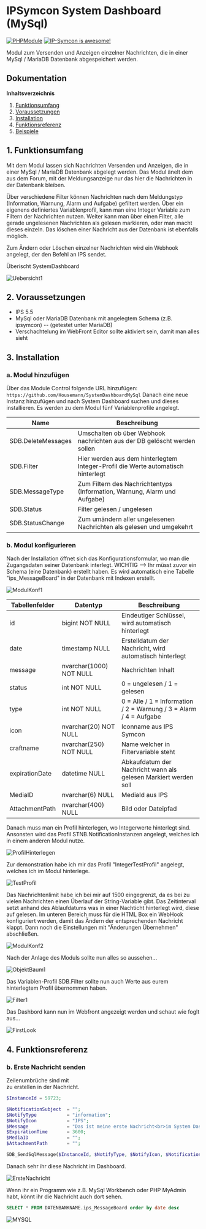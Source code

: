 # IPSymcon System Dashboard (MySql)

[![PHPModule](https://img.shields.io/badge/Symcon-PHPModul-red.svg)](https://www.symcon.de/service/dokumentation/entwicklerbereich/sdk-tools/sdk-php/)
[![IP-Symcon is awesome!](https://img.shields.io/badge/IP--Symcon-5.5-blue.svg)](https://www.symcon.de)

Modul zum Versenden und Anzeigen einzelner Nachrichten, die in einer MySql / MariaDB Datenbank abgespeichert werden.

## Dokumentation

**Inhaltsverzeichnis**

1. [Funktionsumfang](#1-funktionsumfang)  
2. [Voraussetzungen](#2-voraussetzungen)  
3. [Installation](#3-installation)  
4. [Funktionsreferenz](#4-funktionsreferenz)  
5. [Beispiele](#5-beispiele)  

## 1. Funktionsumfang

Mit dem Modul lassen sich Nachrichten Versenden und Anzeigen, die in einer MySql / MariaDB Datenbank abgelegt werden. Das Modul änelt dem aus dem Forum, mit der Meldungsanzeige nur das hier die Nachrichten in der Datenbank bleiben.

Über verschiedene Filter können Nachrichten nach dem Meldungstyp (Information, Warnung, Alarm und Aufgabe) gefiltert werden. Über ein eigenens definiertes Variablenprofil, kann man eine Integer Variable zum Filtern der Nachrichten nutzen. Weiter kann man über einen Filter, alle gerade ungelesenen Nachrichten als gelesen markieren, oder man macht dieses einzeln. Das löschen einer Nachricht aus der Datenbank ist ebenfalls möglich.

Zum Ändern oder Löschen einzelner Nachrichten wird ein Webhook angelegt, der den Befehl an IPS sendet. 

Überischt SystemDashboard

![Uebersicht1](img/Uebersicht1.png?raw=true)

## 2. Voraussetzungen

 - IPS 5.5
 - MySql oder MariaDB Datenbank mit angelegtem Schema (z.B. ipsymcon) -- (getestet unter MariaDB)
 - Verschachtelung im WebFront Editor sollte aktiviert sein, damit man alles sieht

## 3. Installation

### a. Modul hinzufügen

Über das Module Control folgende URL hinzufügen: `https://github.com/Housemann/SystemDashboardMySql`
Danach eine neue Instanz hinzufügen und nach System Dashboard suchen und dieses installieren. Es werden zu dem Modul fünf Variablenprofile angelegt. 

Name                | Beschreibung
------------------- | --------------------------------------------------------------------------------------------
SDB.DeleteMessages  | Umschalten ob über Webhook nachrichten aus der DB gelöscht werden sollen
SDB.Filter          | Hier werden aus dem hinterlegtem Integer-Profil die Werte automatisch hinterlegt
SDB.MessageType     | Zum Filtern des Nachrichtentyps (Information, Warnung, Alarm und Aufgabe)
SDB.Status          | Filter gelesen / ungelesen
SDB.StatusChange    | Zum umändern aller ungelesenen Nachrichten als gelesen und umgekehrt

### b. Modul konfigurieren

Nach der Installation öffnet sich das Konfigurationsformular, wo man die Zugangsdaten seiner Datenbank interlegt. 
WICHTIG --> Ihr müsst zuvor ein Schema (eine Datenbank) erstellt haben. Es wird automatisch eine Tabelle "ips_MessageBoard" in der Datenbank mit Indexen erstellt.

![ModulKonf1](img/ModulKonf1.png?raw=true)

Tabellenfelder      | Datentyp                  | Beschreibung
------------------- | ------------------------- | ------------------------------------------------------------------
id                  | bigint NOT NULL           | Eindeutiger Schlüssel, wird automatisch hinterlegt
date                | timestamp NULL            | Erstelldatum der Nachricht, wird automatisch hinterlegt
message             | nvarchar(1000) NOT NULL   | Nachrichten Inhalt 
status              | int NOT NULL              | 0 = ungelesen / 1 = gelesen
type                | int NOT NULL              | 0 = Alle / 1 = Information / 2 = Warnung / 3 = Alarm / 4 = Aufgabe
icon                | nvarchar(20) NOT NULL     | Iconname aus IPS Symcon
craftname           | nvarchar(250) NOT NULL    | Name welcher in Filtervariable steht
expirationDate      | datetime NULL             | Abkaufdatum der Nachricht wann als gelesen Markiert werden soll
MediaID             | nvarchar(6) NULL          | MediaId aus IPS
AttachmentPath      | nvarchar(400) NULL        | Bild oder Dateipfad

Danach muss man ein Profil hinterlegen, wo Integerwerte hinterlegt sind. Ansonsten wird das Profil STNB.NotificationInstanzen angelegt, welches ich in einem anderen Modul nutze. 

![ProfilHinterlegen](img/ProfilHinterlegen.png?raw=true)

Zur demonstration habe ich mir das Profil "IntegerTestProfil" angelegt, welches ich im Modul hinterlege.

![TestProfil](img/TestProfil.png?raw=true)

Das Nachrichtenlimit habe ich bei mir auf 1500 eingegrenzt, da es bei zu vielen Nachrichten einen Überlauf der String-Variable gibt. 
Das Zeitinterval setzt anhand des Ablaufdatums was in einer Nachticht hinterlegt wird, diese auf gelesen. 
Im unteren Bereich muss für die HTML Box ein WebHook konfiguriert werden, damit das Ändern der entsprechenden Nachricht klappt.
Dann noch die Einstellungen mit "Änderungen Übernehmen" abschließen. 

![ModulKonf2](img/ModulKonf2.png?raw=true)

Nach der Anlage des Moduls sollte nun alles so aussehen...

![ObjektBaum1](img/ObjektBaum1.png?raw=true)

Das Variablen-Profil SDB.Filter sollte nun auch Werte aus eurem hinterlegtem Profil übernommen haben.

![Filter1](img/Filter1.png?raw=true)

Das Dashbord kann nun im Webfront angezeigt werden und schaut wie foglt aus...

![FirstLook](img/FirstLook.png?raw=true)


## 4. Funktionsreferenz

### b. Erste Nachricht senden

Zeilenumbrüche sind mit <br> zu erstellen in der Nachricht.

```php
$InstanceId = 59723;

$NotificationSubject  = "";
$NotifyType           = "information";
$NotifyIcon           = "IPS";
$Message              = "Das ist meine erste Nachricht<br>im System Dashboard!";
$ExpirationTime       = 3600;
$MediaID              = "";
$AttachmentPath       = "";

SDB_SendSqlMessage($InstanceId, $NotifyType, $NotifyIcon, $NotificationSubject, $Message, $ExpirationTime, $MediaID, $AttachmentPath);
```

Danach sehr ihr diese Nachricht im Dashboard. 

![ErsteNachricht](img/ErsteNachricht.png?raw=true)

Wenn ihr ein Programm wie z.B. MySql Workbench oder PHP MyAdmin habt, könnt ihr die Nachricht auch dort sehen.

```sql
SELECT * FROM DATENBANKNAME.ips_MessageBoard order by date desc
```

![MYSQL](img/MYSQL.png?raw=true)
